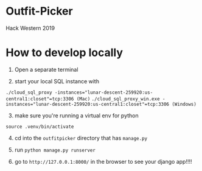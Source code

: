 # Outfit-Picker

Hack Western 2019

# How to develop locally

1. Open a separate terminal

2. start your local SQL instance with

`./cloud_sql_proxy -instances="lunar-descent-259920:us-central1:closet"=tcp:3306 (Mac)`
`./cloud_sql_proxy_win.exe -instances="lunar-descent-259920:us-central1:closet"=tcp:3306 (Windows)`

3. make sure you're running a virtual env for python

```
source .venv/bin/activate
```

4. cd into the `outfitpicker` directory that has `manage.py`

5. run `python manage.py runserver`

6. go to `http://127.0.0.1:8000/` in the browser to see your django app!!!!
